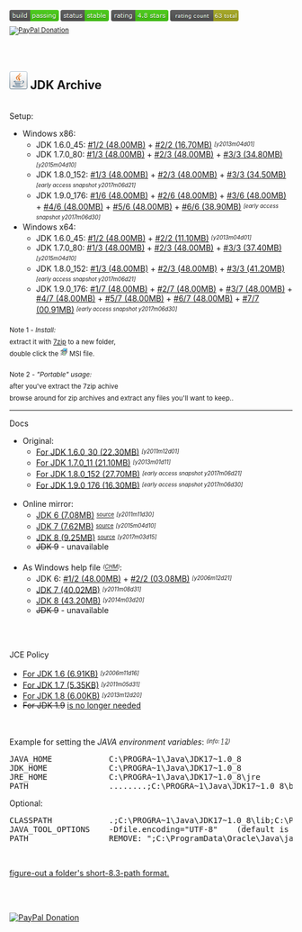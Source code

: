 <sup><a href="#"><img src="resources/icon_build_passing.png" alt=""/></a>&nbsp;<a href="#"><img src="resources/icon_status_stable.png" alt=""/></a>&nbsp;<a href="#"><img src="resources/icon_rating.png" alt=""/></a>&nbsp;<a href="#"><img src="resources/icon_rating_count.png" alt=""/></a> &nbsp; <a target="_blank" href="https://paypal.me/e1adkarak0" rel="nofollow"><img src="https://www.paypalobjects.com/webstatic/mktg/Logo/pp-logo-100px.png" border="0" alt="PayPal Donation"></a></sup>

<br/>
<h2><a href="#"><img alt="" width="32" height="32" src="resources/icon_jdk.png"/></a> JDK Archive</h2>

<br/>
Setup:
<ul>
<li>Windows x86:
<ul>
<li>JDK 1.6.0_45:  <a href="jdk_1.6.0_45_windows_x86.7z.001"  >#1/2 (48.00MB)</a> + <a href="jdk_1.6.0_45_windows_x86.7z.002"  >#2/2 (16.70MB)</a> <sup><sub><em>[y2013m04d01]</em></sub></sup></li>
<li>JDK 1.7.0_80:  <a href="jdk_1.7.0_80_windows_x86.7z.001"  >#1/3 (48.00MB)</a> + <a href="jdk_1.7.0_80_windows_x86.7z.002"  >#2/3 (48.00MB)</a> + <a href="jdk_1.7.0_80_windows_x86.7z.003"  >#3/3 (34.80MB)</a> <sup><sub><em>[y2015m04d10]</em></sub></sup></li>
<li>JDK 1.8.0_152: <a href="jdk_1.8.0_152_windows_x86.7z.001" >#1/3 (48.00MB)</a> + <a href="jdk_1.8.0_152_windows_x86.7z.002" >#2/3 (48.00MB)</a> + <a href="jdk_1.8.0_152_windows_x86.7z.003" >#3/3 (34.50MB)</a> <sup><sub><em>[early access snapshot y2017m06d21]</em></sub></sup></li>
<li>JDK 1.9.0_176: <a href="jdk_1.9.0_176_windows_x86.7z.001" >#1/6 (48.00MB)</a> + <a href="jdk_1.9.0_176_windows_x86.7z.002" >#2/6 (48.00MB)</a> + <a href="jdk_1.9.0_176_windows_x86.7z.003" >#3/6 (48.00MB)</a> + <a href="jdk_1.9.0_176_windows_x86.7z.004" >#4/6 (48.00MB)</a> + <a href="jdk_1.9.0_176_windows_x86.7z.005" >#5/6 (48.00MB)</a> + <a href="jdk_1.9.0_176_windows_x86.7z.006" >#6/6 (38.90MB)</a> <sup><sub><em>[early access snapshot y2017m06d30]</em></sub></sup></li>
</ul>
</li>
<li>Windows x64:
<ul>
<li>JDK 1.6.0_45:  <a href="jdk_1.7.0_80_windows_x64.7z.001"  >#1/2 (48.00MB)</a> + <a href="jdk_1.7.0_80_windows_x64.7z.003"  >#2/2 (11.10MB)</a> <sup><sub><em>[y2013m04d01]</em></sub></sup></li>
<li>JDK 1.7.0_80:  <a href="jdk_1.7.0_80_windows_x64.7z.001"  >#1/3 (48.00MB)</a> + <a href="jdk_1.7.0_80_windows_x64.7z.002"  >#2/3 (48.00MB)</a> + <a href="jdk_1.7.0_80_windows_x64.7z.003"  >#3/3 (37.40MB)</a> <sup><sub><em>[y2015m04d10]</em></sub></sup></li>
<li>JDK 1.8.0_152: <a href="jdk_1.8.0_152_windows_x64.7z.001" >#1/3 (48.00MB)</a> + <a href="jdk_1.8.0_152_windows_x64.7z.002" >#2/3 (48.00MB)</a> + <a href="jdk_1.8.0_152_windows_x64.7z.003" >#3/3 (41.20MB)</a> <sup><sub><em>[early access snapshot y2017m06d21]</em></sub></sup></li>
<li>JDK 1.9.0_176: <a href="jdk_1.9.0_176_windows_x64.7z.001" >#1/7 (48.00MB)</a> + <a href="jdk_1.9.0_176_windows_x64.7z.002" >#2/7 (48.00MB)</a> + <a href="jdk_1.9.0_176_windows_x64.7z.003" >#3/7 (48.00MB)</a> + <a href="jdk_1.9.0_176_windows_x64.7z.004" >#4/7 (48.00MB)</a> + <a href="jdk_1.9.0_176_windows_x64.7z.005" >#5/7 (48.00MB)</a> + <a href="jdk_1.9.0_176_windows_x64.7z.006" >#6/7 (48.00MB)</a> + <a href="jdk_1.9.0_176_windows_x64.7z.007" >#7/7 (00.91MB)</a> <sup><sub><em>[early access snapshot y2017m06d30]</em></sub></sup></li>
</ul>
</li>
</ul>


<sub>Note 1 - <em>Install:</em><br/>extract it with <a href="http://www.7-zip.org/download.html">7zip</a> to a new folder, <br/>double click the <a href="#"><img width="13" height="13" alt="" src="resources/icon_setup.png"/></a> MSI file.</sub>
<br/>
<br/>
<sub>Note 2 - <em>"Portable" usage:</em><br/>after you've extract the 7zip achive <br/>browse around for zip archives and extract any files you'll want to keep..</sub>

<hr/>

Docs
<ul>
<li>Original:
<ul>
<li><a href="docs_6.7z">For JDK 1.6.0_30  (22.30MB)</a> <sup><sub><em>[y2011m12d01]</em></sub></sup></li>
<li><a href="docs_7.7z">For JDK 1.7.0_11  (21.10MB)</a> <sup><sub><em>[y2013m01d11]</em></sub></sup></li>
<li><a href="docs_8.7z">For JDK 1.8.0_152 (27.70MB)</a> <sup><sub><em>[early access snapshot y2017m06d21]</em></sub></sup></li>
<li><a href="docs_9.7z">For JDK 1.9.0_176 (16.30MB)</a> <sup><sub><em>[early access snapshot y2017m06d30]</em></sub></sup></li>
</ul><br/>
</li>
<li>Online mirror:
<ul>
<li><a href="docs_6_webdump.7z">JDK 6 (7.08MB)</a> <sup><sub><a href="http://docs.oracle.com/javase/6/docs/">source</a></sub></sup> <sup><sub><em>[y2011m11d30]</em></sub></sup></li>
<li><a href="docs_7_webdump.7z">JDK 7 (7.62MB)</a> <sup><sub><a href="http://docs.oracle.com/javase/7/docs/">source</a></sub></sup> <sup><sub><em>[y2015m04d10]</em></sub></sup></li>
<li><a href="docs_8_webdump.7z">JDK 8 (9.25MB)</a> <sup><sub><a href="http://docs.oracle.com/javase/8/docs/">source</a></sub></sup> <sup><sub><em>[y2017m03d15]</em></sub></sup></li>
<li><del>JDK 9</del> - unavailable</li>
</ul><br/>
</li>
<li>As Windows help file <sup><sub><em>(<a href="https://en.wikipedia.org/wiki/Microsoft_Compiled_HTML_Help">CHM</a>)</em></sub></sup>:
<ul>
<li>JDK 6: <a href="docs_6_chm.7z.001">#1/2 (48.00MB)</a> + <a href="docs_6_chm.7z.002">#2/2 (03.08MB)</a> <sup><sub><em>[y2006m12d21]</em></sub></sup></li>
<li><a href="docs_7_chm.7z">JDK 7 (40.02MB)</a> <sup><sub><em>[y2011m08d31]</em></sub></sup></li>
<li><a href="docs_8_chm.7z">JDK 8 (43.20MB)</a> <sup><sub><em>[y2014m03d20]</em></sub></sup></li>
<li><del>JDK 9</del> - unavailable</li>
</ul><br/>
</li>
</ul>

<br/>

JCE Policy
<ul>
<li><a href="jce_policy_6.7z">For JDK 1.6 (6.91KB)</a> <sup><sub><em>[y2006m11d16]</em></sub></sup></li>
<li><a href="jce_policy_7.7z">For JDK 1.7 (5.35KB)</a> <sup><sub><em>[y2011m05d31]</em></sub></sup></li>
<li><a href="jce_policy_8.7z">For JDK 1.8 (6.00KB)</a> <sup><sub><em>[y2013m12d20]</em></sub></sup></li>
<li><del>For JDK 1.9</del> <a href="https://stackoverflow.com/questions/39097058/jce-zip-file-for-jdk-9">is no longer needed</a></li>
</ul>

<br/>

Example for setting the <em>JAVA environment variables</em>: <sup><sub><em>(info: <a href="https://stackoverflow.com/questions/1672281/environment-variables-for-java-installation">1</a> <a href="https://www.java.com/en/download/help/path.xml">2</a>)</em></sub></sup>
<pre>
JAVA_HOME            C:\PROGRA~1\Java\JDK17~1.0_8
JDK_HOME             C:\PROGRA~1\Java\JDK17~1.0_8
JRE_HOME             C:\PROGRA~1\Java\JDK17~1.0_8\jre
PATH                 ........;C:\PROGRA~1\Java\JDK17~1.0_8\bin;
</pre>

Optional:
<pre>
CLASSPATH            .;C:\PROGRA~1\Java\JDK17~1.0_8\lib;C:\PROGRA~1\Java\JDK17~1.0_8\jre\lib;
JAVA_TOOL_OPTIONS    -Dfile.encoding="UTF-8"    (default is "Windows-1252")
PATH                 REMOVE: ";C:\ProgramData\Oracle\Java\javapath;"
</pre>


<br/>

<a href="https://gist.github.com/eladkarako/a250e2daa2f67a40437ecfae3d7641de">figure-out a folder's short-8.3-path format.</a>

<br/>
<br/>

<a target="_blank" href="https://paypal.me/e1adkarak0" rel="nofollow"><img src="https://www.paypalobjects.com/webstatic/mktg/Logo/pp-logo-100px.png" border="0" alt="PayPal Donation"></a>
